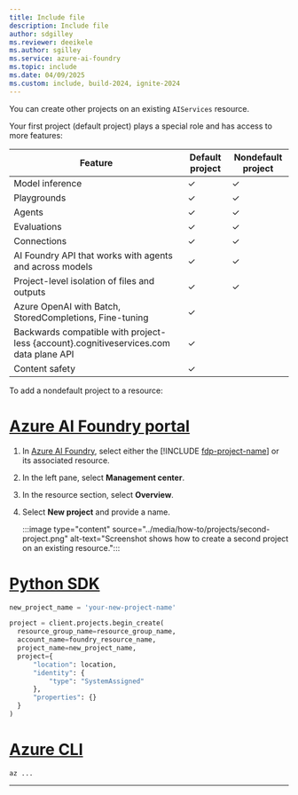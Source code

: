 ```yaml
---
title: Include file
description: Include file
author: sdgilley
ms.reviewer: deeikele
ms.author: sgilley
ms.service: azure-ai-foundry
ms.topic: include
ms.date: 04/09/2025
ms.custom: include, build-2024, ignite-2024
---
```



You can create other projects on an existing `AIServices` resource.

Your first project (default project) plays a special role and has access to more features:

| Feature | Default project | Nondefault project |
|--|--|--|
| Model inference | ✓ | ✓ |
| Playgrounds | ✓ | ✓ |
| Agents | ✓ | ✓ |
| Evaluations | ✓ | ✓ |
| Connections | ✓ | ✓ |
| AI Foundry API that works with agents and across models | ✓ | ✓ |
| Project-level isolation of files and outputs | ✓ | ✓ |
| Azure OpenAI with Batch, StoredCompletions, Fine-tuning | ✓ |  |
| Backwards compatible with project-less {account}.cognitiveservices.com data plane API | ✓ |  |
| Content safety | ✓ |  |

To add a nondefault project to a resource:

# [Azure AI Foundry portal](#tab/ai-foundry)

1. In [Azure AI Foundry](https://ai.azure.com), select either the [!INCLUDE [fdp-project-name](fdp-project-name.md)] or its associated resource.
1. In the left pane, select **Management center**.
1. In the resource section, select  **Overview**.
1. Select **New project** and provide a name.

    :::image type="content" source="../media/how-to/projects/second-project.png" alt-text="Screenshot shows how to create a second project on an existing resource.":::


# [Python SDK](#tab/python)

```python
new_project_name = 'your-new-project-name'

project = client.projects.begin_create(
  resource_group_name=resource_group_name,
  account_name=foundry_resource_name,
  project_name=new_project_name,
  project={
      "location": location,
      "identity": {
          "type": "SystemAssigned"
      },
      "properties": {}
  }
)
```


# [Azure CLI](#tab/azurecli)

```azurecli
az ...
```


---